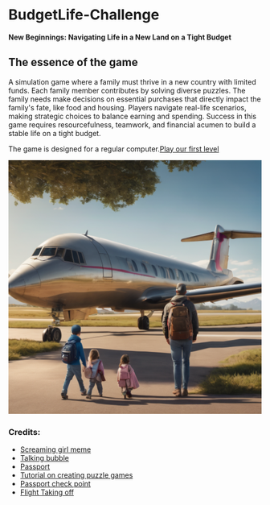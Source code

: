 # BudgetLife-Challenge

**New Beginnings: Navigating Life in a New Land on a Tight Budget**

## The essence of the game
A simulation game where a family must thrive in a new country with limited funds. Each family member contributes by solving diverse puzzles. The family needs make decisions on essential purchases that directly impact the family's fate, like food and housing. Players navigate real-life scenarios, making strategic choices to balance earning and spending. Success in this game requires resourcefulness, teamwork, and financial acumen to build a stable life on a tight budget.

The game is designed for a regular computer.[Play our first level](https://mayamichael.itch.io/budgetlife-challange)

<img src="https://github.com/our-game-maya-and-michael/BudgetLife-Challenge/blob/main/family%20next%20to%20plane.png" alt="Example Image">

### Credits:
* [Screaming girl meme](https://www.deviantart.com/redjoey1992/art/Baby-Girl-Screaming-meme-747454729)
* [Talking bubble](https://gallery.yopriceville.com/Free-Clipart-Pictures/Speech-Bubble-PNG/Comics_Speech_Bubble_Clipart])
* [Passport](https://www.klicco.info/%D7%93%D7%A8%D7%9B%D7%95%D7%A0%D7%99%D7%9D-%D7%94%D7%A0%D7%A4%D7%A7%D7%94-%D7%97%D7%99%D7%93%D7%95%D7%A9-%D7%91%D7%99%D7%95%D7%9E%D7%98%D7%A8%D7%99-%D7%95%D7%A2%D7%95%D7%93/)
* [Tutorial on creating puzzle games](https://www.youtube.com/watch?v=IgBjJ-bexeo)
* [Passport check point](https://www.gov.il/he/departments/news/biometric_passport_two_years_summary)
* [Flight Taking off](https://thedaily.case.edu/5-things-to-know-about-air-travel/)
